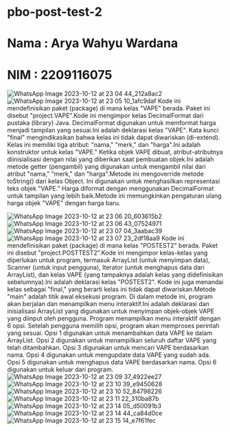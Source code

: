 # pbo-post-test-2
# Nama : Arya Wahyu Wardana
# NIM : 2209116075

![WhatsApp Image 2023-10-12 at 23 04 44_212a8ac2](https://github.com/AryaWardana/pbo-post-test-2/assets/127530966/e8c1b453-160b-4683-b548-22661892208d)
![WhatsApp Image 2023-10-12 at 23 05 10_1afc9daf](https://github.com/AryaWardana/pbo-post-test-2/assets/127530966/52048ef8-0ed7-4efc-9ef7-47c124801bc7)
Kode ini mendefinisikan paket (package) di mana kelas "VAPE" berada. Paket ini disebut "project.VAPE".Kode ini mengimpor kelas DecimalFormat dari pustaka (library) Java. DecimalFormat digunakan untuk memformat harga menjadi tampilan yang sesuai.Ini adalah deklarasi kelas "VAPE". Kata kunci "final" mengindikasikan bahwa kelas ini tidak dapat diwariskan (di-extend). Kelas ini memiliki tiga atribut: "nama," "merk," dan "harga".Ini adalah konstruktor untuk kelas "VAPE." Ketika objek VAPE dibuat, atribut-atributnya diinisialisasi dengan nilai yang diberikan saat pembuatan objek.Ini adalah metode getter (pengambil) yang digunakan untuk mengambil nilai dari atribut "nama," "merk," dan "harga".Metode ini mengoverride metode toString() dari kelas Object. Ini digunakan untuk menghasilkan representasi teks objek "VAPE." Harga diformat dengan menggunakan DecimalFormat untuk tampilan yang lebih baik.Metode ini memungkinkan pengaturan ulang harga objek "VAPE" dengan harga baru.

![WhatsApp Image 2023-10-12 at 23 06 20_603615b2](https://github.com/AryaWardana/pbo-post-test-2/assets/127530966/fd6dd62d-fb18-457a-9a34-6f0ae5939aef)
![WhatsApp Image 2023-10-12 at 23 06 43_07524971](https://github.com/AryaWardana/pbo-post-test-2/assets/127530966/a9974d85-965a-468d-94e6-e8cb40fb897a)
![WhatsApp Image 2023-10-12 at 23 07 04_3aabac39](https://github.com/AryaWardana/pbo-post-test-2/assets/127530966/2fbdf1ef-bc2b-423f-b80b-0632e90058b1)
![WhatsApp Image 2023-10-12 at 23 07 23_2df18aa9](https://github.com/AryaWardana/pbo-post-test-2/assets/127530966/419f8a0b-5490-4277-9508-4f0f6ca07dbb)
Kode ini mendefinisikan paket (package) di mana kelas "POSTEST2" berada. Paket ini disebut "project.POSTTEST2".Kode ini mengimpor kelas-kelas yang diperlukan untuk program, termasuk ArrayList (untuk menyimpan data), Scanner (untuk input pengguna), Iterator (untuk menghapus data dari ArrayList), dan kelas VAPE (yang tampaknya adalah kelas yang didefinisikan sebelumnya).Ini adalah deklarasi kelas "POSTEST2". Kode ini juga menandai kelas sebagai "final," yang berarti kelas ini tidak dapat diwariskan.Metode "main" adalah titik awal eksekusi program. Di dalam metode ini, program akan berjalan dan menampilkan menu interaktif.Ini adalah deklarasi dan inisialisasi ArrayList yang digunakan untuk menyimpan objek-objek VAPE yang diinput oleh pengguna.
Program menampilkan menu interaktif dengan 6 opsi.
Setelah pengguna memilih opsi, program akan memproses perintah yang sesuai.
Opsi 1 digunakan untuk menambahkan data VAPE ke dalam ArrayList.
Opsi 2 digunakan untuk menampilkan seluruh daftar VAPE yang telah ditambahkan.
Opsi 3 digunakan untuk mencari VAPE berdasarkan nama.
Opsi 4 digunakan untuk mengupdate data VAPE yang sudah ada.
Opsi 5 digunakan untuk menghapus data VAPE berdasarkan nama.
Opsi 6 digunakan untuk keluar dari program.
![WhatsApp Image 2023-10-12 at 23 09 37_4922ee27](https://github.com/AryaWardana/pbo-post-test-2/assets/127530966/bfe1ea08-4690-432c-b817-a4407f44ba19)
![WhatsApp Image 2023-10-12 at 23 10 39_e9450628](https://github.com/AryaWardana/pbo-post-test-2/assets/127530966/ee52595d-7b65-403d-bc4d-897df4996100)
![WhatsApp Image 2023-10-12 at 23 10 52_84798226](https://github.com/AryaWardana/pbo-post-test-2/assets/127530966/360c10d9-f067-40f7-ab7d-adcc017923f7)
![WhatsApp Image 2023-10-12 at 23 11 22_310ba87b](https://github.com/AryaWardana/pbo-post-test-2/assets/127530966/6e9e8e3e-2e8d-496a-af3e-f15b6966eea5)
![WhatsApp Image 2023-10-12 at 23 14 05_d50091b3](https://github.com/AryaWardana/pbo-post-test-2/assets/127530966/ed71d64e-7024-4917-9dbf-6d6ce798a840)
![WhatsApp Image 2023-10-12 at 23 14 44_ca84d0ce](https://github.com/AryaWardana/pbo-post-test-2/assets/127530966/a9f34f86-e897-402c-9e64-116997642d5a)
![WhatsApp Image 2023-10-12 at 23 15 14_e7f61fec](https://github.com/AryaWardana/pbo-post-test-2/assets/127530966/0f73b61c-6d6f-46b7-9d27-917266766d59)
